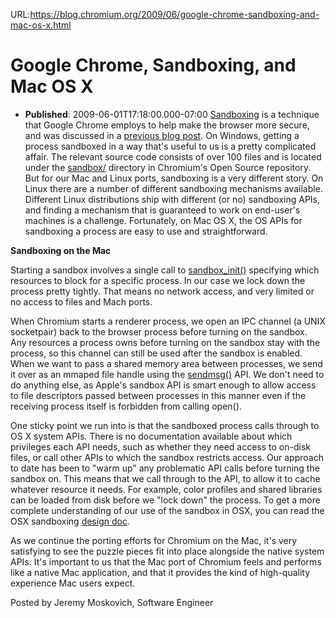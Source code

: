 URL:https://blog.chromium.org/2009/06/google-chrome-sandboxing-and-mac-os-x.html
# Google Chrome, Sandboxing, and Mac OS X
- **Published**: 2009-06-01T17:18:00.000-07:00
[Sandboxing](http://en.wikipedia.org/wiki/Sandbox_%28software_development%29) is a technique that Google Chrome employs to help make the browser more secure, and was discussed in a [previous blog post](http://blog.chromium.org/2008/10/new-approach-to-browser-security-google.html). On Windows, getting a process sandboxed in a way that's useful to us is a pretty complicated affair. The relevant source code consists of over 100 files and is located under the [sandbox/](http://src.chromium.org/viewvc/chrome/trunk/src/sandbox/) directory in Chromium's Open Source repository. But for our Mac and Linux ports, sandboxing is a very different story. On Linux there are a number of different sandboxing mechanisms available. Different Linux distributions ship with different (or no) sandboxing APIs, and finding a mechanism that is guaranteed to work on end-user's machines is a challenge. Fortunately, on Mac OS X, the OS APIs for sandboxing a process are easy to use and straightforward.

**Sandboxing on the Mac**

Starting a sandbox involves a single call to [sandbox\_init()](http://developer.apple.com/DOCUMENTATION/DARWIN/Reference/ManPages/man3/sandbox_init.3.html) specifying which resources to block for a specific process. In our case we lock down the process pretty tightly. That means no network access, and very limited or no access to files and Mach ports.

When Chromium starts a renderer process, we open an IPC channel (a UNIX socketpair) back to the browser process before turning on the sandbox. Any resources a process owns before turning on the sandbox stay with the process, so this channel can still be used after the sandbox is enabled. When we want to pass a shared memory area between processes, we send it over as an mmaped file handle using the [sendmsg()](http://developer.apple.com/documentation/Darwin/Reference/ManPages/man2/sendmsg.2.html) API. We don't need to do anything else, as Apple's sandbox API is smart enough to allow access to file descriptors passed between processes in this manner even if the receiving process itself is forbidden from calling open().

One sticky point we run into is that the sandboxed process calls through to OS X system APIs. There is no documentation available about which privileges each API needs, such as whether they need access to on-disk files, or call other APIs to which the sandbox restricts access. Our approach to date has been to "warm up" any problematic API calls before turning the sandbox on. This means that we call through to the API, to allow it to cache whatever resource it needs. For example, color profiles and shared libraries can be loaded from disk before we "lock down" the process. To get a more complete understanding of our use of the sandbox in OSX, you can read the OSX sandboxing [design doc](http://dev.chromium.org/developers/design-documents/sandbox/osx-sandboxing-design).

As we continue the porting efforts for Chromium on the Mac, it's very satisfying to see the puzzle pieces fit into place alongside the native system APIs. It's important to us that the Mac port of Chromium feels and performs like a native Mac application, and that it provides the kind of high-quality experience Mac users expect.

  
Posted by Jeremy Moskovich, Software Engineer